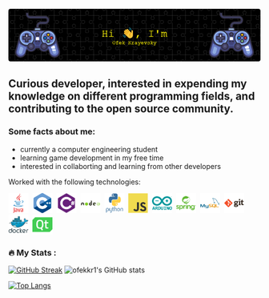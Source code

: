 ![ofekkr1](https://raw.githubusercontent.com/ofekkr1/ofekkr1/main/github-header-image.png)
## Curious developer, interested in expending my knowledge on different programming fields, and contributing to the open source community.
### Some facts about me: 
- currently a computer engineering student
- learning game development in my free time
- interested in collaborting and learning from other developers

Worked with the following technologies:
<div>
  <img src="https://github.com/devicons/devicon/blob/master/icons/java/java-original-wordmark.svg" title="Java" alt="Java" width="40" height="40"/>&nbsp;
  <img src="https://github.com/devicons/devicon/blob/master/icons/cplusplus/cplusplus-original.svg" title="C++" alt="C++" width="40" height="40"/>&nbsp;
  <img src="https://github.com/devicons/devicon/blob/master/icons/csharp/csharp-plain.svg" title="csharp" **alt="csharp" width="40" height="40"/>&nbsp;
  <img src="https://github.com/devicons/devicon/blob/master/icons/nodejs/nodejs-original-wordmark.svg" title="NodeJS" alt="NodeJS" width="40" height="40"/>&nbsp;
  <img src="https://github.com/devicons/devicon/blob/master/icons/python/python-original-wordmark.svg" title="python" **alt="python" width="40" height="40"/>&nbsp;
  <img src="https://github.com/devicons/devicon/blob/master/icons/javascript/javascript-original.svg" title="JavaScript" alt="JavaScript" width="40"height="40"/>&nbsp;
  <img src="https://github.com/devicons/devicon/blob/master/icons/arduino/arduino-original-wordmark.svg" title="arduino" alt="arduino" width="40" height="40"/>&nbsp;
  <img src="https://github.com/devicons/devicon/blob/master/icons/spring/spring-original-wordmark.svg" title="Spring" alt="Spring" width="40" height="40"/>&nbsp;
  <img src="https://github.com/devicons/devicon/blob/master/icons/mysql/mysql-original-wordmark.svg" title="MySQL"  alt="MySQL" width="40" height="40"/>&nbsp;
  <img src="https://github.com/devicons/devicon/blob/master/icons/git/git-original-wordmark.svg" title="Git" **alt="Git" width="40" height="40"/>&nbsp;
  <img src="https://github.com/devicons/devicon/blob/master/icons/docker/docker-original-wordmark.svg" title="docker" **alt="docker" width="40" height="40"/>&nbsp;
  <img src="https://github.com/devicons/devicon/blob/master/icons/qt/qt-original.svg" title="qt" **alt="qt" width="40" height="40"/>&nbsp;
</div>


### :fire: My Stats :
[![GitHub Streak](https://github-readme-streak-stats.herokuapp.com?user=ofekkr1)](https://git.io/streak-stats)
![ofekkr1's GitHub stats](https://github-readme-stats.vercel.app/api?username=ofekkr1&show_icons=true)


[![Top Langs](https://github-readme-stats.vercel.app/api/top-langs/?username=ofekkr1)](https://github.com/anuraghazra/github-readme-stats)
